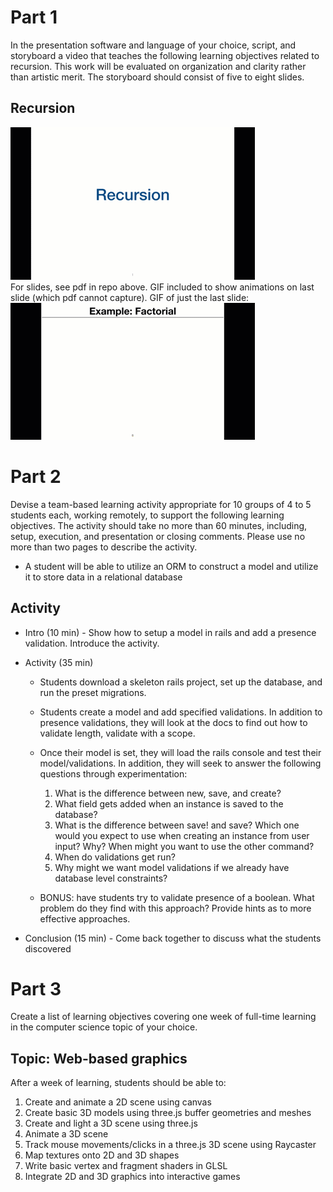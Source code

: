 # Part 1
In the presentation software and language of your choice, script, and storyboard a video that teaches the following learning objectives related to recursion.  This work will be evaluated on organization and clarity rather than artistic merit.  The storyboard should consist of five to eight slides.     
## Recursion
![Recursion](Recursion.gif)     
For slides, see pdf in repo above. GIF included to show animations on last slide (which pdf cannot capture). GIF of just the last slide:     
![Last Slide](lastSlide.gif)     
# Part 2     
Devise a team-based learning activity appropriate for 10 groups of 4 to 5 students each, working remotely, to support the following learning objectives.  The activity should take no more than 60 minutes, including, setup, execution, and presentation or closing comments.  Please use no more than two pages to describe the activity.

* A student will be able to utilize an ORM to construct a model and utilize it to store data in  a relational database     

## Activity
* Intro (10 min) - Show how to setup a model in rails and add a presence validation. Introduce the activity.     
* Activity (35 min)     
     * Students download a skeleton rails project, set up the database, and run the preset migrations.     
     * Students create a model and add specified validations. In addition to presence validations, they will look at the docs to find out how to validate length, validate with a scope.    
     * Once their model is set, they will load the rails console and test their model/validations. In addition, they will seek to answer the following questions through experimentation:
          
          1. What is the difference between new, save, and create?
          2. What field gets added when an instance is saved to the database?     
          3. What is the difference between save! and save? Which one would you expect to use when creating an instance from user input? Why? When might you want to use the other command?     
          4. When do validations get run?     
          5. Why might we want model validations if we already have database level constraints?    

    * BONUS: have students try to validate presence of a boolean. What problem do they find with this approach? Provide hints as to more effective approaches.     

* Conclusion (15 min) - Come back together to discuss what the students discovered     

# Part 3     
Create a list of learning objectives covering one week of full-time learning in the computer science topic of your choice.     

## Topic: Web-based graphics     
After a week of learning, students should be able to:     
1. Create and animate a 2D scene using canvas     
2. Create basic 3D models using three.js buffer geometries and meshes     
3. Create and light a 3D scene using three.js      
4. Animate a 3D scene     
5. Track mouse movements/clicks in a three.js 3D scene using Raycaster
6. Map textures onto 2D and 3D shapes
7. Write basic vertex and fragment shaders in GLSL     
8. Integrate 2D and 3D graphics into interactive games 

